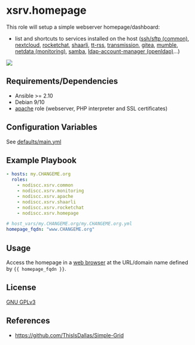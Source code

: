 # xsrv.homepage

This role will setup a simple webserver homepage/dashboard:
- list and shortcuts to services installed on the host ([ssh/sftp (common)](../common), [nextcloud](../nextcloud), [rocketchat](../rocketchat), [shaarli](../shaarli), [tt-rss](../tt_rss), [transmission](../transmission), [gitea](../gitea), [mumble](../mumble), [netdata (monitoring)](../monitoring), [samba](../samba), [ldap-account-manager (openldap)](../openldap)...)

[![](https://i.imgur.com/nNzTiDO.png)](https://i.imgur.com/3ZwPVQN.png)


Requirements/Dependencies
------------

- Ansible >= 2.10
- Debian 9/10
- [apache](../apache) role (webserver, PHP interpreter and SSL certificates)


Configuration Variables
--------------

See [defaults/main.yml](defaults/main.yml)


Example Playbook
----------------

```yaml
- hosts: my.CHANGEME.org
  roles:
    - nodiscc.xsrv.common
    - nodiscc.xsrv.monitoring
    - nodiscc.xsrv.apache
    - nodiscc.xsrv.shaarli
    - nodiscc.xsrv.rocketchat
    - nodiscc.xsrv.homepage

# host_vars/my.CHANGEME.org/my.CHANGEME.org.yml
homepage_fqdn: "www.CHANGEME.org"
```


Usage
-----

Access the homepage in a [web browser](https://www.mozilla.org/firefox/) at the URL/domain name defined by `{{ homepage_fqdn }}`.


License
-------

[GNU GPLv3](../../LICENSE)


References
-----------------

- https://github.com/ThisIsDallas/Simple-Grid
